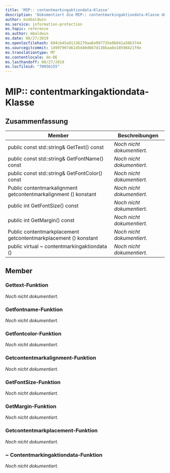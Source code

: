 ```yaml
---
title: 'MIP:: contentmarkingaktiondata-Klasse'
description: 'Dokumentiert die MIP:: contentmarkingaktiondata-Klasse des MIP-SDKs (Microsoft Information Protection).'
author: msmbaldwin
ms.service: information-protection
ms.topic: reference
ms.author: mbaldwin
ms.date: 08/27/2019
ms.openlocfilehash: 694cb45a91136279aa6e997735e0b041a50b3744
ms.sourcegitcommit: 1499790746145d40d667d138baa6e18598421f0e
ms.translationtype: MT
ms.contentlocale: de-DE
ms.lasthandoff: 08/27/2019
ms.locfileid: "70056155"
---
```

# <a name="class-mipcontentmarkingactiondata"></a>MIP:: contentmarkingaktiondata-Klasse 
  
## <a name="summary"></a>Zusammenfassung
 Member                        | Beschreibungen                                
--------------------------------|---------------------------------------------
public const std::string& GetText() const  | _Noch nicht dokumentiert._
public const std::string& GetFontName() const  | _Noch nicht dokumentiert._
public const std::string& GetFontColor() const  | _Noch nicht dokumentiert._
Public contentmarkalignment getcontentmarkalignment () konstant  | _Noch nicht dokumentiert._
public int GetFontSize() const  | _Noch nicht dokumentiert._
public int GetMargin() const  | _Noch nicht dokumentiert._
Public contentmarkplacement getcontentmarkplacement () konstant  | _Noch nicht dokumentiert._
public virtual ~ contentmarkingaktiondata ()  | _Noch nicht dokumentiert._
  
## <a name="members"></a>Member
  
### <a name="gettext-function"></a>Gettext-Funktion
_Noch nicht dokumentiert._

  
### <a name="getfontname-function"></a>Getfontname-Funktion
_Noch nicht dokumentiert._

  
### <a name="getfontcolor-function"></a>Getfontcolor-Funktion
_Noch nicht dokumentiert._

  
### <a name="getcontentmarkalignment-function"></a>Getcontentmarkalignment-Funktion
_Noch nicht dokumentiert._

  
### <a name="getfontsize-function"></a>GetFontSize-Funktion
_Noch nicht dokumentiert._

  
### <a name="getmargin-function"></a>GetMargin-Funktion
_Noch nicht dokumentiert._

  
### <a name="getcontentmarkplacement-function"></a>Getcontentmarkplacement-Funktion
_Noch nicht dokumentiert._

  
### <a name="contentmarkingactiondata-function"></a>~ Contentmarkingaktiondata-Funktion
_Noch nicht dokumentiert._
